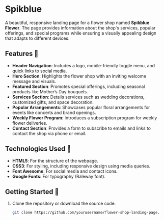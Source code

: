 # Spikblue

A beautiful, responsive landing page for a flower shop named **Spikblue Flower**. The page provides information about the shop's services, popular offerings, and special programs while ensuring a visually appealing design that adapts to different devices.

## Features 🌼
- **Header Navigation**: Includes a logo, mobile-friendly toggle menu, and quick links to social media.
- **Hero Section**: Highlights the flower shop with an inviting welcome message and visuals.
- **Featured Section**: Promotes special offerings, including seasonal products like Mother’s Day bouquets.
- **Services Section**: Details services such as wedding decorations, customized gifts, and space decoration.
- **Popular Arrangements**: Showcases popular floral arrangements for events like concerts and brand openings.
- **Weekly Flower Program**: Introduces a subscription program for weekly flower deliveries.
- **Contact Section**: Provides a form to subscribe to emails and links to contact the shop via phone or email.

## Technologies Used 🌷
- **HTML5**: For the structure of the webpage.
- **CSS3**: For styling, including responsive design using media queries.
- **Font Awesome**: For social media and contact icons.
- **Google Fonts**: For typography (Raleway font).

## Getting Started 🌺
1. Clone the repository or download the source code.
   ```bash
   git clone https://github.com/yourusername/flower-shop-landing-page.git
